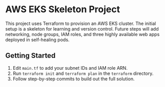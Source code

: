 # AWS EKS Skeleton Project

This project uses Terraform to provision an AWS EKS cluster. The initial setup is a skeleton for learning and version control. Future steps will add networking, node groups, IAM roles, and three highly available web apps deployed in self-healing pods.

## Getting Started
1. Edit `main.tf` to add your subnet IDs and IAM role ARN.
2. Run `terraform init` and `terraform plan` in the `terraform` directory.
3. Follow step-by-step commits to build out the full solution.
